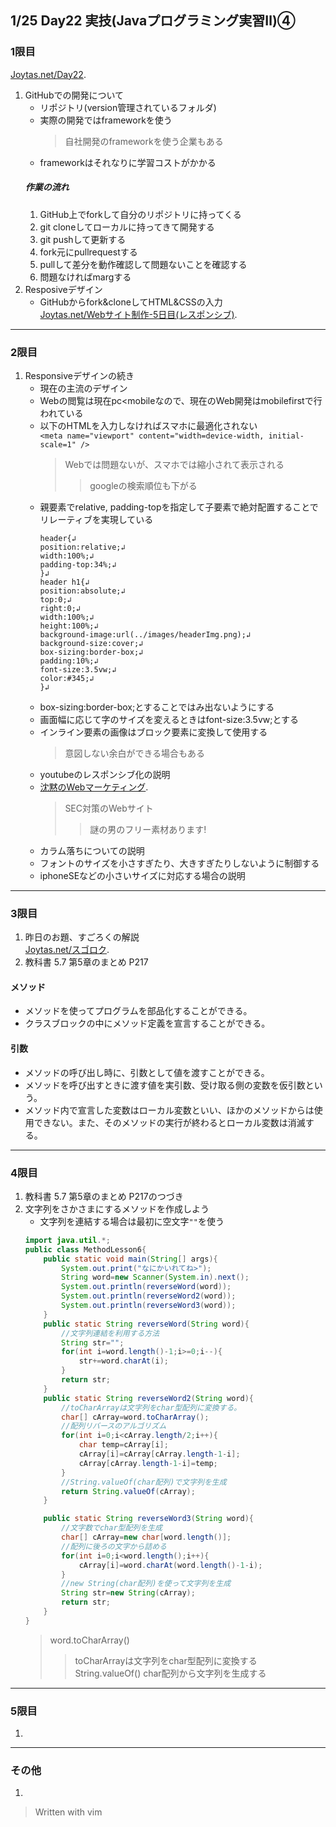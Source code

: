 ## 1/25 Day22 実技(Javaプログラミング実習Ⅱ)④
### 1限目
[Joytas.net/Day22](https://joytas.net/%e8%a8%93%e7%b7%b4/day22).
1. GitHubでの開発について
	- リポジトリ(version管理されているフォルダ)
	- 実際の開発ではframeworkを使う
		> 自社開発のframeworkを使う企業もある
	- frameworkはそれなりに学習コストがかかる
	##### 作業の流れ
	1. GitHub上でforkして自分のリポジトリに持ってくる
	1. git cloneしてローカルに持ってきて開発する
	1. git pushして更新する
	1. fork元にpullrequestする
	1. pullして差分を動作確認して問題ないことを確認する
	1. 問題なければmargする
1. Resposiveデザイン
	- GitHubからfork&cloneしてHTML&CSSの入力  
	[Joytas.net/Webサイト制作-5日目(レスポンシブ)](GitHubからfork&cloneしてHTML&CSSの入力).
---
### 2限目
1. Responsiveデザインの続き
	- 現在の主流のデザイン
	- Webの閲覧は現在pc\<mobileなので、現在のWeb開発はmobilefirstで行われている
	- 以下のHTMLを入力しなければスマホに最適化されない  
	`<meta name="viewport" content="width=device-width, initial-scale=1" />`
		> Webでは問題ないが、スマホでは縮小されて表示される
		>> googleの検索順位も下がる
	- 親要素でrelative, padding-topを指定して子要素で絶対配置することでリレーティブを実現している
		~~~
		header{↲
		position:relative;↲
		width:100%;↲
		padding-top:34%;↲
		}↲
		header h1{↲
		position:absolute;↲
		top:0;↲
		right:0;↲
		width:100%;↲
		height:100%;↲
		background-image:url(../images/headerImg.png);↲
		background-size:cover;↲
		box-sizing:border-box;↲
		padding:10%;↲
		font-size:3.5vw;↲
		color:#345;↲
		}↲
		~~~
	- box-sizing:border-box;とすることではみ出ないようにする
	- 画面幅に応じて字のサイズを変えるときはfont-size:3.5vw;とする
	- インライン要素の画像はブロック要素に変換して使用する
		> 意図しない余白ができる場合もある
	- youtubeのレスポンシブ化の説明
	- [沈黙のWebマーケティング](https://www.cpi.ad.jp/bourne/story/web-design/).
		> SEC対策のWebサイト
		>> 謎の男のフリー素材あります!
	- カラム落ちについての説明
	- フォントのサイズを小さすぎたり、大きすぎたりしないように制御する
	- iphoneSEなどの小さいサイズに対応する場合の説明
---
### 3限目
1. 昨日のお題、すごろくの解説  
[Joytas.net/スゴロク](https://joytas.net/programming/java/%e3%82%b9%e3%82%b4%e3%83%ad%e3%82%af).
1. 教科書 5.7 第5章のまとめ P217
#### メソッド
- メソッドを使ってプログラムを部品化することができる。
- クラスブロックの中にメソッド定義を宣言することができる。
#### 引数
- メソッドの呼び出し時に、引数として値を渡すことができる。
- メソッドを呼び出すときに渡す値を実引数、受け取る側の変数を仮引数という。
- メソッド内で宣言した変数はローカル変数といい、ほかのメソッドからは使用できない。また、そのメソッドの実行が終わるとローカル変数は消滅する。
---
### 4限目
1. 教科書 5.7 第5章のまとめ P217のつづき
1. 文字列をさかさまにするメソッドを作成しよう
	- 文字列を連結する場合は最初に空文字`""`を使う
	~~~java
	import java.util.*;
	public class MethodLesson6{
		public static void main(String[] args){
			System.out.print("なにかいれてね>");
			String word=new Scanner(System.in).next();
			System.out.println(reverseWord(word));
			System.out.println(reverseWord2(word));
			System.out.println(reverseWord3(word));
		}
		public static String reverseWord(String word){
			//文字列連結を利用する方法
			String str="";
			for(int i=word.length()-1;i>=0;i--){
				str+=word.charAt(i);
			}
			return str;
		}
		public static String reverseWord2(String word){
			//toCharArrayは文字列をchar型配列に変換する。
			char[] cArray=word.toCharArray();
			//配列リバースのアルゴリズム
			for(int i=0;i<cArray.length/2;i++){
				char temp=cArray[i];
				cArray[i]=cArray[cArray.length-1-i];
				cArray[cArray.length-1-i]=temp;
			}
			//String.valueOf(char配列)で文字列を生成
			return String.valueOf(cArray);
		}

		public static String reverseWord3(String word){
			//文字数でchar型配列を生成
			char[] cArray=new char[word.length()];
			//配列に後ろの文字から詰める
			for(int i=0;i<word.length();i++){
				cArray[i]=word.charAt(word.length()-1-i);
			}
			//new String(char配列)を使って文字列を生成
			String str=new String(cArray);
			return str;
		}
	}
	~~~
	> word.toCharArray()
	>> toCharArrayは文字列をchar型配列に変換する  
	> String.valueOf()
	>> char配列から文字列を生成する
---
### 5限目
1.
---
### その他
1.


> Written with vim
